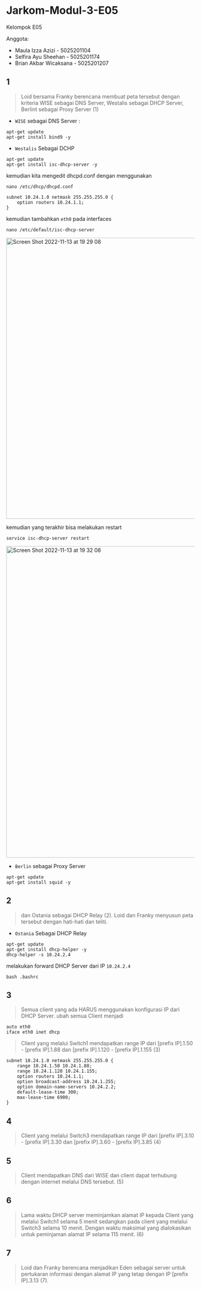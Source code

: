 # Jarkom-Modul-3-E05

Kelompok E05

Anggota:  
* Maula Izza Azizi - 5025201104
* Selfira Ayu Sheehan - 5025201174
* Brian Akbar Wicaksana - 5025201207

## 1
> Loid bersama Franky berencana membuat peta tersebut dengan kriteria WISE sebagai DNS Server, Westalis sebagai DHCP Server, Berlint sebagai Proxy Server (1)

- `WISE` sebagai DNS Server : 
```
apt-get update
apt-get install bind9 -y
```

- `Westalis` Sebagai DCHP
```
apt-get update
apt-get install isc-dhcp-server -y
```

kemudian kita mengedit dhcpd.conf dengan menggunakan 
```
nano /etc/dhcp/dhcpd.conf
```
```
subnet 10.24.1.0 netmask 255.255.255.0 {
    option routers 10.24.1.1;
}
```
kemudian tambahkan `eth0` pada interfaces 
```
nano /etc/default/isc-dhcp-server
```
<img width="749" alt="Screen Shot 2022-11-13 at 19 29 08" src="https://user-images.githubusercontent.com/72302421/201521688-735acbd6-152f-4acb-95a7-e6279d0ece4b.png">

kemudian yang terakhir bisa melakukan restart 
```
service isc-dhcp-server restart
```
<img width="830" alt="Screen Shot 2022-11-13 at 19 32 08" src="https://user-images.githubusercontent.com/72302421/201521801-ed3f32b4-aca9-4f9d-9dd9-8d5bc8c4463a.png">

- `Berlin` sebagai Proxy Server
```
apt-get update
apt-get install squid -y
```
## 2
> dan Ostania sebagai DHCP Relay (2). Loid dan Franky menyusun peta tersebut dengan hati-hati dan teliti.

- `Ostania` Sebagai DHCP Relay
```
apt-get update
apt-get install dhcp-helper -y
dhcp-helper -s 10.24.2.4
```

melakukan forward DHCP Server dari IP `10.24.2.4` 
```
bash .bashrc
```


## 3
> Semua client yang ada HARUS menggunakan konfigurasi IP dari DHCP Server.
ubah semua Client menjadi 
```
auto eth0
iface eth0 inet dhcp
```

> Client yang melalui Switch1 mendapatkan range IP dari [prefix IP].1.50 - [prefix IP].1.88 dan [prefix IP].1.120 - [prefix IP].1.155 (3)

```
subnet 10.24.1.0 netmask 255.255.255.0 {
    range 10.24.1.50 10.24.1.88;
    range 10.24.1.120 10.24.1.155;
    option routers 10.24.1.1;
    option broadcast-address 10.24.1.255;
    option domain-name-servers 10.24.2.2;
    default-lease-time 300;
    max-lease-time 6900;
}
```

## 4
> Client yang melalui Switch3 mendapatkan range IP dari [prefix IP].3.10 - [prefix IP].3.30 dan [prefix IP].3.60 - [prefix IP].3.85 (4)

## 5
> Client mendapatkan DNS dari WISE dan client dapat terhubung dengan internet melalui DNS tersebut. (5)

## 6
> Lama waktu DHCP server meminjamkan alamat IP kepada Client yang melalui Switch1 selama 5 menit sedangkan pada client yang melalui Switch3 selama 10 menit. Dengan waktu maksimal yang dialokasikan untuk peminjaman alamat IP selama 115 menit. (6)

## 7
> Loid dan Franky berencana menjadikan Eden sebagai server untuk pertukaran informasi dengan alamat IP yang tetap dengan IP [prefix IP].3.13 (7).
